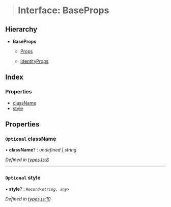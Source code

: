 > # Interface: BaseProps

## Hierarchy

* **BaseProps**

  * [Props](_types_.props.md)

  * [IdentityProps](_types_.identityprops.md)

## Index

### Properties

* [className](_types_.baseprops.md#optional-classname)
* [style](_types_.baseprops.md#optional-style)

## Properties

### `Optional` className

• **className**? : *undefined | string*

*Defined in [types.ts:8](https://github.com/polkadot-js/ui/blob/c3f57c1/packages/react-identicon/src/types.ts#L8)*

___

### `Optional` style

• **style**? : *`Record<string, any>`*

*Defined in [types.ts:10](https://github.com/polkadot-js/ui/blob/c3f57c1/packages/react-identicon/src/types.ts#L10)*